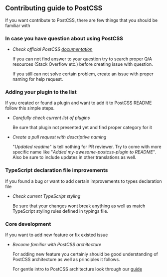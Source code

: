 ## Contributing guide to PostCSS

If you want contribute to PostCSS, there are few things that you should be familiar with

### In case you have question about using PostCSS

- *Check official PostCSS [documentation]()*

    If you can not find answer to your question try to search proper Q/A resources (Stack Overflow etc.) before creating issue with question.

   If you still can not solve certain problem, create an issue with proper naming for help request.


### Adding your plugin to the list

If you created or found a plugin and want to add it to PostCSS README follow this simple steps.

- *Carefully check current list of plugins*

    Be sure that plugin not presented yet and find proper category for it

- *Create a pull request with descriptive naming*

   "*Updated readme*" is tell nothing for PR reviewer. Try to come with more specific name like
    "*Added my-awesome-postcss-plugin to README*". Also be sure to include updates in other translations as well.


### TypeScript declaration file improvements

If you found a bug or want to add certain improvements to types declaration file

- *Check current TypeScript styling*

   Be sure that your changes wont break anything as well as match TypeScript styling rules defined in typings file.

### Core development

If you want to add new feature or fix existed issue

- *Become familiar with PostCSS architecture*

    For adding new feature you certainly should be good understanding of PostCSS architecture as well as principles it follows.

    For gentle intro to PostCSS architecture look through our [guide]()

